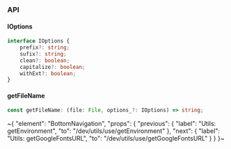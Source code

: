 

### API

#### IOptions

```ts
interface IOptions {
    prefix?: string;
    sufix?: string;
    clean?: boolean;
    capitalize?: boolean;
    withExt?: boolean;
}
```

#### getFileName

```ts
const getFileName: (file: File, options_?: IOptions) => string;
```


~{
  "element": "BottomNavigation",
  "props": {
    "previous": {
      "label": "Utils: getEnvironment",
      "to": "/dev/utils/use/getEnvironment"
    },
    "next": {
      "label": "Utils: getGoogleFontsURL",
      "to": "/dev/utils/use/getGoogleFontsURL"
    }
  }
}~